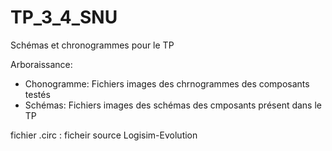 # TP_3_4_SNU
Schémas et chronogrammes pour le TP

Arboraissance:
- Chonogramme:
  Fichiers images des chrnogrammes des composants testés
- Schémas:
  Fichiers images des schémas des cmposants présent dans le TP

fichier .circ : ficheir source Logisim-Evolution
